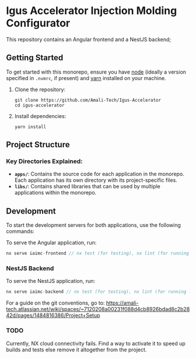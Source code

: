 # Igus Accelerator Injection Molding Configurator

This repository contains an Angular frontend and a NestJS backend;

## Getting Started

To get started with this monorepo, ensure you have [node](https://nodejs.org/) (ideally a version specified in `.nvmrc`, if present) and [yarn](https://yarnpkg.com/) installed on your machine.

1.  Clone the repository:

    ```
    git clone https://github.com/Amali-Tech/Igus-Accelerator
    cd igus-accelerator
    ```

2.  Install dependencies:

    ```
    yarn install
    ```

## Project Structure

### Key Directories Explained:

- **`apps/`**: Contains the source code for each application in the monorepo. Each application has its own directory with its project-specific files.
- **`libs/`**: Contains shared libraries that can be used by multiple applications within the monorepo.

## Development

To start the development servers for both applications, use the following commands:

To serve the Angular application, run:

```javascript
nx serve iaimc-frontend // nx test (for testing), nx lint (for running lints)
```

### NestJS Backend

To serve the NestJS application, run:

```javascript
nx serve iaimc-backend // nx test (for testing), nx lint (for running lints)
```

For a guide on the git conventions, go to:
https://amali-tech.atlassian.net/wiki/spaces/~7120208a00231f088d4cb8926bdad8c2b2842d/pages/1484816386/Project+Setup

### TODO

Currently, NX cloud connectivity fails. Find a way to activate it to speed up builds and tests else remove it altogether from the project.
